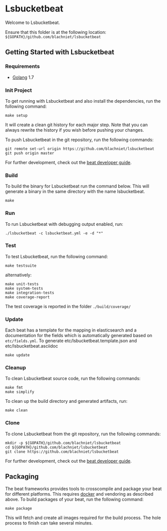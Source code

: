 # Lsbucketbeat

Welcome to Lsbucketbeat.

Ensure that this folder is at the following location:
`${GOPATH}/github.com/blachniet/lsbucketbeat`

## Getting Started with Lsbucketbeat

### Requirements

* [Golang](https://golang.org/dl/) 1.7

### Init Project
To get running with Lsbucketbeat and also install the
dependencies, run the following command:

```
make setup
```

It will create a clean git history for each major step. Note that you can always rewrite the history if you wish before pushing your changes.

To push Lsbucketbeat in the git repository, run the following commands:

```
git remote set-url origin https://github.com/blachniet/lsbucketbeat
git push origin master
```

For further development, check out the [beat developer guide](https://www.elastic.co/guide/en/beats/libbeat/current/new-beat.html).

### Build

To build the binary for Lsbucketbeat run the command below. This will generate a binary
in the same directory with the name lsbucketbeat.

```
make
```


### Run

To run Lsbucketbeat with debugging output enabled, run:

```
./lsbucketbeat -c lsbucketbeat.yml -e -d "*"
```


### Test

To test Lsbucketbeat, run the following command:

```
make testsuite
```

alternatively:
```
make unit-tests
make system-tests
make integration-tests
make coverage-report
```

The test coverage is reported in the folder `./build/coverage/`

### Update

Each beat has a template for the mapping in elasticsearch and a documentation for the fields
which is automatically generated based on `etc/fields.yml`.
To generate etc/lsbucketbeat.template.json and etc/lsbucketbeat.asciidoc

```
make update
```


### Cleanup

To clean  Lsbucketbeat source code, run the following commands:

```
make fmt
make simplify
```

To clean up the build directory and generated artifacts, run:

```
make clean
```


### Clone

To clone Lsbucketbeat from the git repository, run the following commands:

```
mkdir -p ${GOPATH}/github.com/blachniet/lsbucketbeat
cd ${GOPATH}/github.com/blachniet/lsbucketbeat
git clone https://github.com/blachniet/lsbucketbeat
```


For further development, check out the [beat developer guide](https://www.elastic.co/guide/en/beats/libbeat/current/new-beat.html).


## Packaging

The beat frameworks provides tools to crosscompile and package your beat for different platforms. This requires [docker](https://www.docker.com/) and vendoring as described above. To build packages of your beat, run the following command:

```
make package
```

This will fetch and create all images required for the build process. The hole process to finish can take several minutes.
